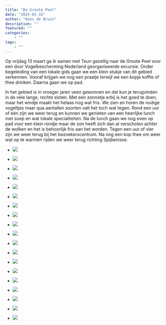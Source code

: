 ```yaml
---
title: "De Groote Peel"
date: "2015-03-15"
author: "Kees de Bruin"
description: ""
featured: ""
categories:
    - ""
tags:
    - ""
---
```


Op vrijdag 13 maart ga ik samen met Teun gezellig naar de Groote Peel voor een door Vogelbescherming Nederland georganiseerde excursie. Onder begeleiding van een lokale gids gaan we een klein stukje van dit gebied verkennen. Vooraf krijgen we nog een praatje terwijl we een kopje koffie of thee drinken. Daarna gaan we op pad.

In het gebied is in vroeger jaren veen gewonnen en dat kun je terugvinden in de vele lange, rechte sloten. Met een zonnetje erbij is het goed te doen, maar het windje maakt het helaas nog wat fris. We zien en horen de nodige vogeltjes maar qua aantallen soorten valt het toch wat tegen. Rond een uur of één zijn we weer terug en kunnen we genieten van een heerlijke lunch met soep en wat lokale specialiteiten. Na de lunch gaan we nog even op pad voor een klein rondje maar de zon heeft zich dan al verscholen achter de wolken en het is behoorlijk fris aan het worden. Tegen een uur of vier zijn we weer terug bij het bezoekerscentrum. Na nog een kop thee om weer wat op te warmen rijden we weer terug richting Spijkenisse.

- ![](https://www.halfje-bruin.nl/app/uploads/2015/05/20150313-grote_peel-0054.jpg)
    
- ![](https://www.halfje-bruin.nl/app/uploads/2015/03/20150313-grote_peel-0002.jpg)
    
- ![](https://www.halfje-bruin.nl/app/uploads/2015/03/20150313-grote_peel-0016.jpg)
    
- ![](https://www.halfje-bruin.nl/app/uploads/2015/03/20150313-grote_peel-0019.jpg)
    
- ![](https://www.halfje-bruin.nl/app/uploads/2015/03/20150313-grote_peel-0022.jpg)
    
- ![](https://www.halfje-bruin.nl/app/uploads/2015/03/20150313-grote_peel-0028.jpg)
    
- ![](https://www.halfje-bruin.nl/app/uploads/2015/03/20150313-grote_peel-0030.jpg)
    
- ![](https://www.halfje-bruin.nl/app/uploads/2015/03/20150313-grote_peel-0033.jpg)
    
- ![](https://www.halfje-bruin.nl/app/uploads/2015/03/20150313-grote_peel-0038.jpg)
    
- ![](https://www.halfje-bruin.nl/app/uploads/2015/03/20150313-grote_peel-0045.jpg)
    
- ![](https://www.halfje-bruin.nl/app/uploads/2015/03/20150313-grote_peel-0047.jpg)
    
- ![](https://www.halfje-bruin.nl/app/uploads/2015/03/20150313-grote_peel-0048.jpg)
    
- ![](https://www.halfje-bruin.nl/app/uploads/2015/03/20150313-grote_peel-0049.jpg)
    
- ![](https://www.halfje-bruin.nl/app/uploads/2015/03/20150313-grote_peel-0060.jpg)
    
- ![](https://www.halfje-bruin.nl/app/uploads/2015/03/20150313-grote_peel-0063.jpg)
    
- ![](https://www.halfje-bruin.nl/app/uploads/2015/03/20150313-grote_peel-0069.jpg)
    
- ![](https://www.halfje-bruin.nl/app/uploads/2015/03/20150313-grote_peel-0077.jpg)
    
- ![](https://www.halfje-bruin.nl/app/uploads/2015/03/20150313-grote_peel-0083.jpg)
    
- ![](https://www.halfje-bruin.nl/app/uploads/2015/03/20150313-grote_peel-0086.jpg)
